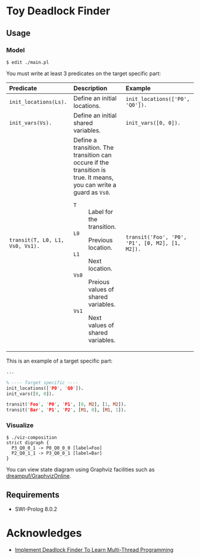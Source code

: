 # Toy Deadlock Finder
## Usage
### Model
```console
$ edit ./main.pl
```

You must write at least 3 predicates on the target specific part:

| Predicate | Description | Example |
|:--|:--|:--|
| `init_locations(Ls).` | Define an initial locations. | `init_locations(['P0', 'Q0']).` |
| `init_vars(Vs).` | Define an initial shared variables. | `init_vars([0, 0]).` |
| `transit(T, L0, L1, Vs0, Vs1).` | Define a transition. The transition can occure if the transition is true. It means, you can write a guard as `Vs0`. <dl><dt><code>T</code></dt><dd>Label for the transition.</dd><dt><code>L0</code></dt><dd>Previous location.</dd><dt><code>L1</code></dt><dd>Next location.</dd><dt><code>Vs0</code></dt><dd>Preious values of shared variables.</dd><dt><code>Vs1</code></dt><dd>Next values of shared variables.</dd></dl> | `transit('Foo', 'P0', 'P1', [0, M2], [1, M2]).` |

This is an example of a target specific part:

```prolog
...

% ---- Target specific ----
init_locations(['P0', 'Q0']).
init_vars([0, 0]).

transit('Foo', 'P0', 'P1', [0, M2], [1, M2]).
transit('Bar', 'P1', 'P2', [M1, 0], [M1, 1]).
```



### Visualize
```console
$ ./viz-composition
strict digraph {
  P3_Q0_0_1 -> P0_Q0_0_0 [label=Foo]
  P2_Q0_1_1 -> P3_Q0_0_1 [label=Bar]
}
```

You can view state diagram using Graphviz facilities such as [dreampuf/GraphvizOnline](https://dreampuf.github.io/GraphvizOnline/).



## Requirements
- SWI-Prolog 8.0.2



# Acknowledges
- [Implement Deadlock Finder To Learn Multi-Thread Programming](https://principia.connpass.com/event/143181/)

